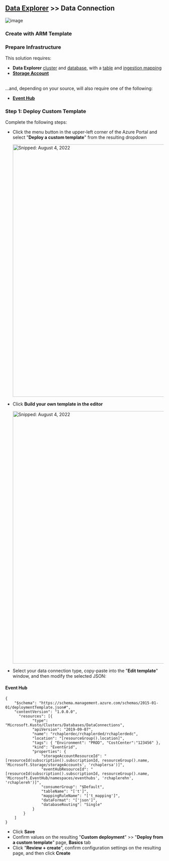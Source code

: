 ## [Data Explorer](Infrastructure_DataExplorer.md) >> **Data Connection**

![image](https://user-images.githubusercontent.com/44923999/185688537-f5257f22-eb25-405f-be9b-1cd45c6574f4.png)

### Create with ARM Template

### Prepare Infrastructure

This solution requires:

* **Data Explorer** [cluster](Infrastructure_DataExplorer_Cluster.md) and [database](Infrastructure_DataExplorer_Database.md), with a [table](Infrastructure_DataExplorer_Table.md) and [ingestion mapping](Infrastructure_DataExplorer_IngestionMapping.md)
* [**Storage Account**](Infrastructure_StorageAccount.md)

<br>...and, depending on your source, will also require one of the following:

* [**Event Hub**](Infrastructure_EventHub.md)

### Step 1: Deploy Custom Template

Complete the following steps:

* Click the menu button in the upper-left corner of the Azure Portal and select "**Deploy a custom template**" from the resulting dropdown

  <img src="https://user-images.githubusercontent.com/44923999/182941824-1675b487-e60c-44ba-8a94-0eeaa8ee12af.png" width="800" title="Snipped: August 4, 2022" />

* Click **Build your own template in the editor**

  <img src="https://user-images.githubusercontent.com/44923999/182942508-5b378150-abc2-47de-924d-4a4720326fba.png" width="800" title="Snipped: August 4, 2022" />

* Select your data connection type, copy-paste into the "**Edit template**" window, and then modify the selected JSON:

#### Event Hub


  ```
  {
      "$schema": "https://schema.management.azure.com/schemas/2015-01-01/deploymentTemplate.json#",
      "contentVersion": "1.0.0.0",
        "resources": [{
              "type": "Microsoft.Kusto/Clusters/Databases/DataConnections",
              "apiVersion": "2019-09-07",
              "name": "rchaplerdec/rchaplerded/rchaplerdedc",
              "location": "[resourceGroup().location]",
              "tags": { "Environment": "PROD", "CostCenter":"123456" },
              "kind": "EventGrid",
              "properties": {
                  "storageAccountResourceId": "[resourceId(subscription().subscriptionId, resourceGroup().name, 'Microsoft.Storage/storageAccounts', 'rchaplersa')]",
                  "eventHubResourceId": "[resourceId(subscription().subscriptionId, resourceGroup().name, 'Microsoft.EventHub/namespaces/eventhubs', 'rchaplerehn', 'rchaplereh')]",
                  "consumerGroup": "$Default",
                  "tableName": "['t']",
                  "mappingRuleName": "['t_mapping']",
                  "dataFormat": "['json']",
                  "databaseRouting": "Single"
              }
          }
      ]
  }
  ```

* Click **Save**
* Confirm values on the resulting "**Custom deployment**" >> "**Deploy from a custom template**" page, **Basics** tab
* Click "**Review + create**", confirm configuration settings on the resulting page, and then click **Create**
